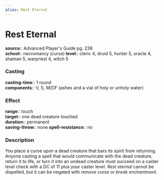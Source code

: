 ```yaml
---
alias: Rest Eternal
---
```


# Rest Eternal 

**source**:: Advanced Player's Guide pg. 238  
**school**:: necromancy (curse)
**level**:: cleric 4, druid 5, hunter 5, oracle 4, shaman 5, warpriest 4, witch 5

### Casting 

**casting-time**:: 1 round  
**components**:: V, S, M/DF (ashes and a vial of holy or unholy water)

### Effect 

**range**:: touch  
**target**:: one dead creature touched  
**duration**:: permanent  
**saving-throw**:: none
**spell-resistance**:: no

### Description 

You place a curse upon a dead creature that bars its spirit from returning. Anyone casting a spell that would communicate with the dead creature, return it to life, or turn it into an undead creature must succeed on a caster level check with a DC of 11 plus your caster level. *Rest eternal* cannot be dispelled, but it can be negated with *remove curse* or *break enchantment*.
